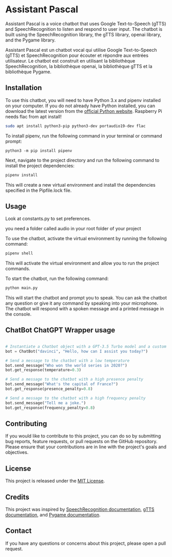 # Assistant Pascal

Assistant Pascal is a voice chatbot that uses Google Text-to-Speech (gTTS) and SpeechRecognition to listen and respond to user input. The chatbot is built using the SpeechRecognition library, the gTTS library, openai library, and the Pygame library.

Assistant Pascal est un chatbot vocal qui utilise Google Text-to-Speech (gTTS) et SpeechRecognition pour écouter et répondre aux entrées utilisateur. Le chatbot est construit en utilisant la bibliothèque SpeechRecognition, la bibliothèque openai, la bibliothèque gTTS et la bibliothèque Pygame.
## Installation

To use this chatbot, you will need to have Python 3.x and pipenv installed on your computer. If you do not already have Python installed, you can download the latest version from the [official Python website](https://www.python.org/downloads/). Raspberry Pi needs flac from apt install!

```bash
sudo apt install python3-pip python3-dev portaudio19-dev flac
```

To install pipenv, run the following command in your terminal or command prompt:

```
python3 -m pip install pipenv
```
Next, navigate to the project directory and run the following command to install the project dependencies:
```bash
pipenv install
```

This will create a new virtual environment and install the dependencies specified in the Pipfile.lock file.

## Usage

Look at constants.py to set preferences.

you need a folder called audio in your root folder of your project

To use the chatbot, activate the virtual environment by running the following command:
```bash
pipenv shell
```
This will activate the virtual environment and allow you to run the project commands.

To start the chatbot, run the following command:
```bash
python main.py
```
This will start the chatbot and prompt you to speak. You can ask the chatbot any question or give it any command by speaking into your microphone. The chatbot will respond with a spoken message and a printed message in the console.

## ChatBot ChatGPT Wrapper usage
```python

# Instantiate a Chatbot object with a GPT-3.5 Turbo model and a custom initial message
bot = ChatBot("davinci", "Hello, how can I assist you today?")

# Send a message to the chatbot with a low temperature
bot.send_message("Who won the world series in 2020?")
bot.get_response(temperature=0.3)

# Send a message to the chatbot with a high presence penalty
bot.send_message("What's the capital of France?")
bot.get_response(presence_penalty=0.8)

# Send a message to the chatbot with a high frequency penalty
bot.send_message("Tell me a joke.")
bot.get_response(frequency_penalty=0.8)
```

## Contributing

If you would like to contribute to this project, you can do so by submitting bug reports, feature requests, or pull requests on the GitHub repository. Please ensure that your contributions are in line with the project's goals and objectives.

## License

This project is released under the [MIT License](https://opensource.org/licenses/MIT).

## Credits

This project was inspired by [SpeechRecognition documentation](https://pypi.org/project/SpeechRecognition/), [gTTS documentation](https://pypi.org/project/gTTS/), and [Pygame documentation](https://www.pygame.org/docs/).

## Contact

If you have any questions or concerns about this project, please open a pull request.

